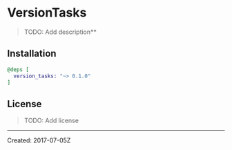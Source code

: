 # VersionTasks

> TODO: Add description**


## Installation

```elixir
@deps [
  version_tasks: "~> 0.1.0"
]
```

## License

> TODO: Add license

----
Created:  2017-07-05Z
